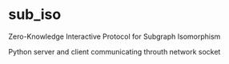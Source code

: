 # sub_iso
Zero-Knowledge Interactive Protocol for Subgraph Isomorphism

Python server and client communicating throuth network socket